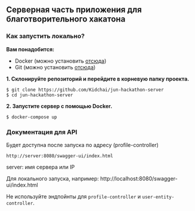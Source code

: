 ## Серверная часть приложения для благотворительного хакатона

### Как запустить локально?

**Вам понадобится:**

- Docker (можно установить [отсюда](https://www.docker.com/products/docker-desktop/))
- Git (можно установить [отсюда](https://git-scm.com/downloads))

**1. Склонируйте репозиторий и перейдите в корневую папку проекта.**

```
$ git clone https://github.com/Kidchai/jun-hackathon-server
$ cd jun-hackathon-server
```

**2. Запустите сервер с помощью Docker.**

```
$ docker-compose up
```

### Документация для API

Будет доступна после запуска по адресу (profile-controller)

```
http://server:8080/swagger-ui/index.html
```
server: имя сервера или IP

Для локального запуска, например:
http://localhost:8080/swagger-ui/index.html

Не используйте эндпойнты для `profile-controller` и `user-entity-controller`.
